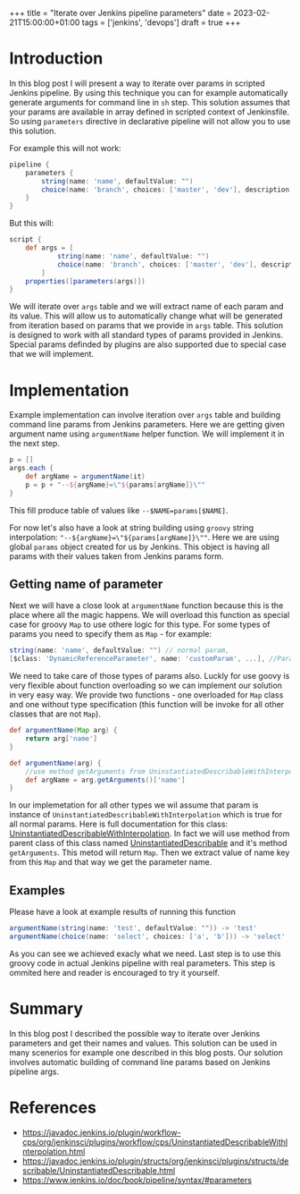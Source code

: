 +++
title = "Iterate over Jenkins pipeline parameters"
date = 2023-02-21T15:00:00+01:00
tags = ['jenkins', 'devops']
draft = true
+++

# Introduction

In this blog post I will present a way to iterate over params in scripted Jenkins pipeline.
By using this technique you can for example automatically generate arguments for command line in `sh` step.
This solution assumes that your params are available in array defined in scripted context of Jenkinsfile.
So using `parameters` directive in declarative pipeline will not allow you to use this solution.

For example this will not work:
```groovy
pipeline {
    parameters {
        string(name: 'name', defaultValue: "")
        choice(name: 'branch', choices: ['master', 'dev'], description: 'Branch name')
    }
}
```

But this will:

```groovy
script {
    def args = [
            string(name: 'name', defaultValue: "")
            choice(name: 'branch', choices: ['master', 'dev'], description: 'Branch name')
        ]
    properties([parameters(args)])
}
```

We will iterate over `args` table and we will extract name of each param and its value. This will allow
us to automatically change what will be generated from iteration based on params that we provide in `args` table.
This solution is designed to work with all standard types of params provided in Jenkins. Special params definded by
plugins are also supported due to special case that we will implement.

# Implementation
Example implementation can involve iteration over `args`
table and building command line params from Jenkins parameters.
Here we are getting given argument name using `argumentName` helper function. We will implement it in the next step.

```groovy
p = []
args.each {
    def argName = argumentName(it)
    p = p + "--${argName}=\"${params[argName]}\""
}
```

This fill produce table of values like `--$NAME=params[$NAME]`.

For now let's also have a look at string building using `groovy` string interpolation:
`"--${argName}=\"${params[argName]}\""`. Here we are using global `params` object created for us by Jenkins. This object is having all params with their values taken from Jenkins params form.

## Getting name of parameter
Next we will have a close look at `argumentName` function because this is
the place where all the magic happens. We will overload this function as special case for
groovy `Map` to use othere logic for this type. For some types of params you need to specify them as `Map` - for example:

```groovy
string(name: 'name', defaultValue: "") // normal param,
[$class: 'DynamicReferenceParameter', name: 'customParam', ...], //Param defined as Map
```

We need to take care of those types of params also. Luckly for use goovy is very flexible about function
overloading so we can implement our solution in very easy way. We provide two functions - one overloaded for `Map` class and one without type specification (this function will be invoke for all other classes that are not `Map`).

```groovy
def argumentName(Map arg) {
    return arg['name']
}

def argumentName(arg) {
    //use method getArguments from UninstantiatedDescribableWithInterpolation class
    def argName = arg.getArguments()['name']
}
```

In our implemetation for all other types we wil assume that param is instance of `UninstantiatedDescribableWithInterpolation` which is true for all normal params. Here is full documentation for this class:
[UninstantiatedDescribableWithInterpolation](https://javadoc.jenkins.io/plugin/workflow-cps/org/jenkinsci/plugins/workflow/cps/UninstantiatedDescribableWithInterpolation.html). In fact we will use method from parent class of this class named [UninstantiatedDescribable](https://javadoc.jenkins.io/plugin/structs/org/jenkinsci/plugins/structs/describable/UninstantiatedDescribable.html) and it's method `getArguments`.
This metod will return `Map`. Then we extract value of name key from this `Map` and that way we get the parameter name.

## Examples
Please have a look at example results of running this function

```groovy
argumentName(string(name: 'test', defaultValue: "")) -> 'test'
argumentName(choice(name: 'select', choices: ['a', 'b'])) -> 'select'
```

As you can see we achieved exacly what we need.
Last step is to use this groovy code in actual Jenkins pipeline with real parameters. This step is ommited here and
reader is encouraged to try it yourself.

# Summary

In this blog post I described the possible way to iterate over Jenkins parameters and get their names and values. This solution can be used in many scenerios for example one described in this blog posts. Our solution involves automatic building of command line params based on Jenkins pipeline args.

# References
- https://javadoc.jenkins.io/plugin/workflow-cps/org/jenkinsci/plugins/workflow/cps/UninstantiatedDescribableWithInterpolation.html
- https://javadoc.jenkins.io/plugin/structs/org/jenkinsci/plugins/structs/describable/UninstantiatedDescribable.html
- https://www.jenkins.io/doc/book/pipeline/syntax/#parameters